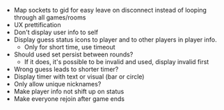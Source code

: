 - Map sockets to gid for easy leave on disconnect instead of looping through all games/rooms
- UX prettification
- Don't display user info to self
- Display guess status icons to player and to other players in player info. 
    - Only for short time, use timeout
- Should used set persist between rounds?
    - If it does, it's possible to be invalid and used, display invalid first
- Wrong guess leads to shorter timer?
- Display timer with text or visual (bar or circle)
- Only allow unique nicknames?
- Make player info not shift up on status
- Make everyone rejoin after game ends
